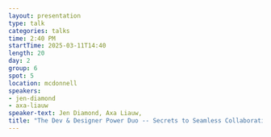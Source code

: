 ```yaml
---
layout: presentation
type: talk
categories: talks
time: 2:40 PM
startTime: 2025-03-11T14:40 
length: 20
day: 2
group: 6
spot: 5
location: mcdonnell
speakers:
- jen-diamond
- axa-liauw
speaker-text: Jen Diamond, Axa Liauw, 
title: "The Dev & Designer Power Duo -- Secrets to Seamless Collaboration"
---
```


